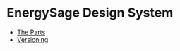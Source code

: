 # EnergySage Design System

- [The Parts](./docs/the-parts.md)
- [Versioning](./docs/versioning.md)
